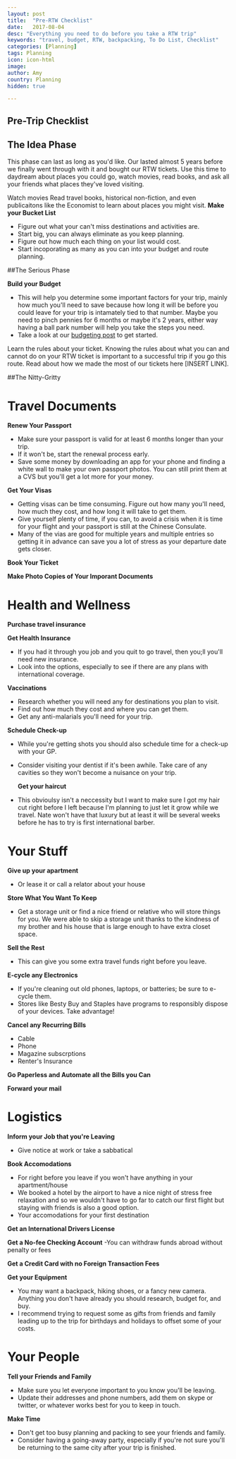 ```yaml
---
layout: post
title:  "Pre-RTW Checklist"
date:   2017-08-04
desc: "Everything you need to do before you take a RTW trip"
keywords: "travel, budget, RTW, backpacking, To Do List, Checklist"
categories: [Planning]
tags: Planning
icon: icon-html
image: 
author: Amy
country: Planning
hidden: true

---
```


## Pre-Trip Checklist 

## The Idea Phase

This phase can last as long as you'd like. Our lasted almost 5 years before we finally went through with it and bought our RTW tickets. Use this time to daydream about places you could go, watch movies, read books, and ask all your friends what places they've loved visiting. 

<i class="fa fa-check-square" aria-hidden="true" style="color:#2495C4;"></i> Watch movies
<i class="fa fa-check-square" aria-hidden="true" style="color:#2495C4;"></i> Read travel books, historical non-fiction, and even publicaitons like the Economist to learn about places you might visit. 
<i class="fa fa-check-square" aria-hidden="true" style="color:#2495C4;"></i> **Make your Bucket List**
- Figure out what your can't miss destinations and activities are. 
- Start big, you can always eliminate as you keep planning.
- Figure out how much each thing on your list would cost. 
- Start incoporating as many as you can into your budget and route planning. 

##The Serious Phase

<i class="fa fa-check-square" aria-hidden="true" style="color:#2495C4;"></i> **Build your Budget** 

- This will help you determine some important factors for your trip, mainly how much you'll need to save because how long it will be before you could leave for your trip is intamately tied to that number. Maybe you need to pinch pennies for 6 months or maybe it's 2 years, either way having a ball park number will help you take the steps you need. 
- Take a look at our <a href="http://site.awellchartedpath.com/blog/2017/09/Budgeting/" target="_blank">budgeting post</a> to get started. 

<i class="fa fa-check-square" aria-hidden="true" style="color:#2495C4;"></i> Learn the rules about your ticket. 
Knowing the rules about what you can and cannot do on your RTW ticket is important to a successful trip if you go this route. Read about how we made the most of our tickets here [INSERT LINK]. 

##The Nitty-Gritty 

<h1> Travel Documents </h1>

<i class="fa fa-check-square" aria-hidden="true" style="color:#2495C4;"></i> **Renew Your Passport**
- Make sure your passport is valid for at least 6 months longer than your trip. 
- If it won't be, start the renewal process early. 
- Save some money by downloading an app for your phone and finding a white wall to make your own passport photos. You can still print them at a CVS but you'll get a lot more for your money. 

<i class="fa fa-check-square" aria-hidden="true" style="color:#2495C4;"></i> **Get Your Visas**
- Getting visas can be time consuming. Figure out how many you'll need, how much they cost, and how long it will take to get them. 
- Give yourself plenty of time, if you can, to avoid a crisis when it is time for your flight and your passport is still at the Chinese Consulate. 
- Many of the vias are good for multiple years and multiple entries so getting it in advance can save you a lot of stress as your departure date gets closer. 

<i class="fa fa-check-square" aria-hidden="true" style="color:#2495C4;"></i> **Book Your Ticket**

<i class="fa fa-check-square" aria-hidden="true" style="color:#2495C4;"></i> **Make Photo Copies of Your Imporant Documents**


<h1> Health and Wellness </h1>

<i class="fa fa-check-square" aria-hidden="true" style="color:#2495C4;"></i> **Purchase travel insurance** 

<i class="fa fa-check-square" aria-hidden="true" style="color:#2495C4;"></i> **Get Health Insurance**
- If you had it through you job and you quit to go travel, then you;ll you'll need new insurance.  
- Look into the options, especially to see if there are any plans with international coverage. 

<i class="fa fa-check-square" aria-hidden="true" style="color:#2495C4;"></i> **Vaccinations**
- Research whether you will need any for destinations you plan to visit. 
- Find out how much they cost and where you can get them.
- Get any anti-malarials you'll need for your trip.

<i class="fa fa-check-square" aria-hidden="true" style="color:#2495C4;"></i> **Schedule Check-up** 
- While you're getting shots you should also schedule time for a check-up with your GP. 
- Consider visiting your dentist if it's been awhile. Take care of any cavities so they won't become a nuisance on your trip. 

  <i class="fa fa-check-square" aria-hidden="true" style="color:#2495C4;"></i> **Get your haircut**
- This obvioulsy isn't a neccessity but I want to make sure I got my hair cut right before I left because I'm planning to just let it grow while we travel. Nate won't have that luxury but at least it will be several weeks before he has to try is first international barber.  
 
 <h1> Your Stuff </h1>
 
<i class="fa fa-check-square" aria-hidden="true" style="color:#2495C4;"></i> **Give up your apartment** 
- Or lease it or call a relator about your house 

<i class="fa fa-check-square" aria-hidden="true" style="color:#2495C4;"></i> **Store What You Want To Keep**
- Get a storage unit or find a nice friend or relative who will store things for you. We were able to skip a storage unit thanks to the kindness of my brother and his house that is large enough to have extra closet space.

<i class="fa fa-check-square" aria-hidden="true" style="color:#2495C4;"></i> **Sell the Rest**
- This can give you some extra travel funds right before you leave. 

<i class="fa fa-check-square" aria-hidden="true" style="color:#2495C4;"></i> **E-cycle any Electronics** 
- If you're cleaning out old phones, laptops, or batteries; be sure to e-cycle them. 
- Stores like Besty Buy and Staples have programs to responsibly dispose of your devices. Take advantage!

<i class="fa fa-check-square" aria-hidden="true" style="color:#2495C4;"></i> **Cancel any Recurring Bills**
- Cable
- Phone
- Magazine subscrptions
- Renter's Insurance

<i class="fa fa-check-square" aria-hidden="true" style="color:#2495C4;"></i> **Go Paperless and Automate all the Bills you Can** 

<i class="fa fa-check-square" aria-hidden="true" style="color:#2495C4;"></i> **Forward your mail**

<h1> Logistics </h1>

<i class="fa fa-check-square" aria-hidden="true" style="color:#2495C4;"></i> **Inform your Job that you're Leaving**
- Give notice at work or take a sabbatical 

<i class="fa fa-check-square" aria-hidden="true" style="color:#2495C4;"></i> **Book Accomodations**
- For right before you leave if you won't have anything in your apartment/house
- We booked a hotel by the airport to have a nice night of stress free relaxation and so we wouldn't have to go far to catch our first flight but staying with friends is also a good option. 
- Your accomodations for your first destination 

<i class="fa fa-check-square" aria-hidden="true" style="color:#2495C4;"></i> **Get an International Drivers License** 

<i class="fa fa-check-square" aria-hidden="true" style="color:#2495C4;"></i> **Get a No-fee Checking Account**
-You can withdraw funds abroad without penalty or fees

<i class="fa fa-check-square" aria-hidden="true" style="color:#2495C4;"></i> **Get a Credit Card with no Foreign Transaction Fees**

<i class="fa fa-check-square" aria-hidden="true" style="color:#2495C4;"></i> **Get your Equipment** 
- You may want a backpack, hiking shoes, or a fancy new camera. Anything you don't have already you should research, budget for, and buy.
- I recommend trying to request some as gifts from friends and family leading up to the trip for birthdays and holidays to offset some of your costs. 


<h1> Your People </h1>

<i class="fa fa-check-square" aria-hidden="true" style="color:#2495C4;"></i> **Tell your Friends and Family** 
- Make sure you let everyone important to you know you'll be leaving. 
- Update their addresses and phone numbers, add them on skype or twitter, or whatever works best for you to keep in touch. 

<i class="fa fa-check-square" aria-hidden="true" style="color:#2495C4;"></i> **Make Time** 
- Don't get too busy planning and packing to see your friends and family. 
- Consider having a going-away party, especially if you're not sure you'll be returning to the same city after your trip is finished. 

